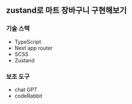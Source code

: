 ## zustand로 마트 장바구니 구현해보기

### 기술 스택

- TypeScript
- Next app router
- SCSS
- Zustand

### 보조 도구

- chat GPT
- codeRabbit
